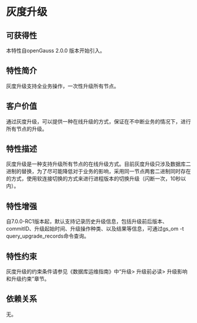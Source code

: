 # 灰度升级

## 可获得性<a name="section56086982"></a>

本特性自openGauss 2.0.0 版本开始引入。

## 特性简介<a name="section35020791"></a>

灰度升级支持全业务操作，一次性升级所有节点。

## 客户价值<a name="section46751668"></a>

通过灰度升级，可以提供一种在线升级的方式，保证在不中断业务的情况下，进行所有节点的升级。

## 特性描述<a name="section18111828"></a>

灰度升级是一种支持升级所有节点的在线升级方式。目前灰度升级只涉及数据库二进制的替换，为了尽可能降低对于业务的影响，采用同一节点两套二进制同时存在的方式，使用软连接切换的方式来进行进程版本的切换升级（闪断一次，10秒以内）。

## 特性增强<a name="section28788730"></a>

自7.0.0-RC1版本起，默认支持记录历史升级信息，包括升级前后版本、commitID、升级起始时间、升级操作种类、以及结果等信息，可通过gs_om -t query_upgrade_records命令查询。

## 特性约束<a name="section06531946143616"></a>

灰度升级的约束条件请参见《数据库运维指南》中“升级\> 升级前必读\> 升级影响和升级约束”章节。

## 依赖关系<a name="section57771982"></a>

无。

